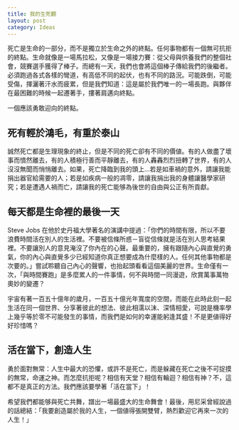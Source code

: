 ```yaml
---
title: 我的生死觀
layout: post
category: Ideas
---
```


死亡是生命的一部分，而不是獨立於生命之外的終點。任何事物都有一個無可抗拒的終點。生命就像是一場馬拉松，又像是一場接力賽：從父母與供養我們的整個社會，競賽選手獲得了棒子。而總有一天，我們也會將這個棒子傳給我們的後繼者。必須跑過各式各樣的彎道，有高低不同的起伏，也有不同的路況。可能跌倒，可能受傷，揮灑著汗水而疲累，但是我們知道：這是屬於我們唯一的一場長跑。與夥伴在最困難的時候一起遷著手，摟著肩邁向終點。

一個應該勇敢迎向的終點。

## 死有輕於鴻毛，有重於泰山

誠然死亡都是生理現象的終止，但是不同的死亡卻有不同的價値。有的人做盡了壞事而憤然離去，有的人積極行善而平靜離去，有的人轟轟烈烈扭轉了世界，有的人沒沒無聞而悄悄離去。如果，死亡降臨到我的頭上...若是如車禍的意外，請讓我能捐出器官給需要的人；若是如疾病一般的凋零，請讓我捐出我的身體讓醫學家研究；若是遭遇人禍而亡，請讓我的死亡能够為後世的自由與公正有所貢獻。

## 每天都是生命裡的最後一天

Steve Jobs 在他於史丹福大學著名的演講中提過：「你們的時間有限，所以不要浪費時間活在別人的生活裡。不要被信條所惑－盲從信條就是活在別人思考結果裡。不要讓別人的意見淹沒了你內在的心聲。最重要的，擁有跟隨內心與直覺的勇氣，你的內心與直覺多少已經知道你真正想要成為什麼樣的人。任何其他事物都是次要的。」嘗試聆聽自己內心的聲響，也抬起頭看看這個美麗的世界。生命僅有一次，「與時間賽跑」是多麼累人的一件事情，何不與時間一同漫遊，欣賞萬事萬物奧妙的變遷？

宇宙有著一百五十億年的歲月，一百五十億光年寬度的空間，而能在此時此刻一起生活在同一個世界、分享著彼此的想法、彼此相濡以沫、深情相愛，可說是機率學上幾乎等於零不可能發生的事情，而我們是如何的幸運能躬逢其盛！不是更値得好好珍惜嗎？

## 活在當下，創造人生

勇於面對無常：人生中最大的恐懼，或許不是死亡，而是躲藏在死亡之後不可捉摸的無常，命運之神。而怎麼抗拒呢？相信有天堂？相信有輪迴？相信有神？不，這都不是真正的方法。我們應該要學著「活在當下」！

希望我們都能够與死亡共舞，譜出一場最盛大的生命舞會！最後，用尼采曾經說過的話總結：「我要創造屬於我的人生，一個値得張開雙臂，熱烈歡迎它再來一次的人生！」
